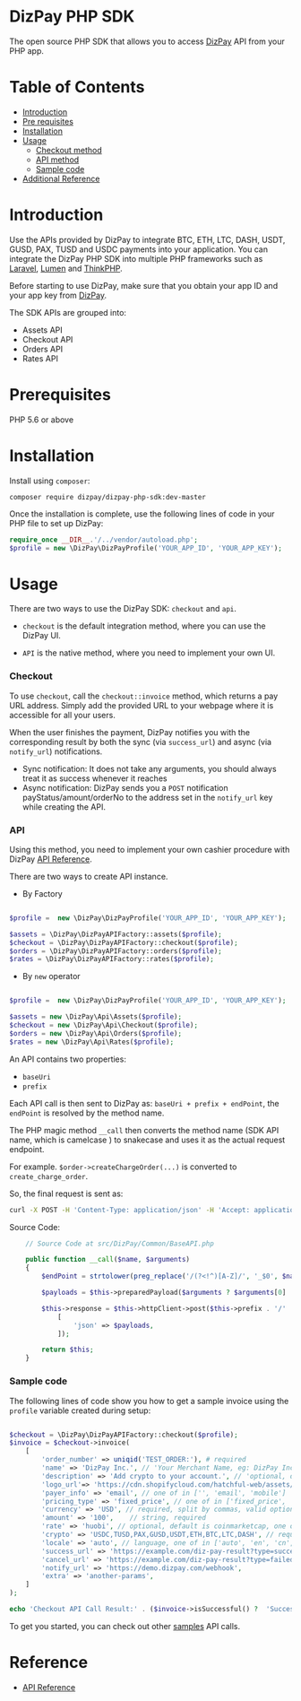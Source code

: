 
# DizPay PHP SDK


The open source PHP SDK that allows you to access [DizPay](https://www.dizpay.com/) API from your PHP app.

# Table of Contents

+ [Introduction](#Introduction)
+ [Pre requisites](#Prerequisites)
+ [Installation](#Installation)
+ [Usage](#Usage)
  + [Checkout method](#Checkout)
  + [API method](#API)
  + [Sample code](#Sample-code)
+ [Additional Reference](#Reference)

# Introduction

Use the APIs provided by DizPay to integrate BTC, ETH, LTC, DASH, USDT, GUSD, PAX, TUSD and USDC payments into your application. You can integrate the DizPay PHP SDK into multiple PHP frameworks such as [Laravel](https://laravel.com/), [Lumen](https://lumen.laravel.com/) and [ThinkPHP](http://www.thinkphp.cn/).

Before starting to use DizPay, make sure that you obtain your app ID and your app key from [DizPay](https://www.dizpay.com).

The SDK APIs are grouped into:
+ Assets API
+ Checkout API
+ Orders API
+ Rates API


# Prerequisites

PHP 5.6 or above

# Installation

Install using `composer`:

`composer require dizpay/dizpay-php-sdk:dev-master`

Once the installation is complete, use the following lines of code in your PHP file to set up DizPay:

```php
require_once __DIR__.'/../vendor/autoload.php';
$profile = new \DizPay\DizPayProfile('YOUR_APP_ID', 'YOUR_APP_KEY');
```

# Usage

There are two ways to use the DizPay SDK: `checkout` and `api`.

* `checkout` is the default integration method, where you can use the DizPay UI.

* `API` is the native method, where you need to implement your own UI.

### Checkout

To use `checkout`, call the `checkout::invoice` method, which returns a pay URL address. Simply add the provided URL to your webpage where it is accessible for all your users.

When the user finishes the payment, DizPay notifies you with the corresponding result by both the sync (via `success_url`) and async (via `notify_url`) notifications.
* Sync notification: It does not take any arguments, you should always treat it as success whenever it reaches
* Async notification: DizPay sends you a `POST` notification payStatus/amount/orderNo to the address set in the `notify_url` key while creating the API.

### API
Using this method, you need to implement your own cashier procedure with DizPay [API Reference](https://www.dizpay.com/en/docs).

There are two ways to create API instance.

+ By Factory
```php

$profile =  new \DizPay\DizPayProfile('YOUR_APP_ID', 'YOUR_APP_KEY');

$assets = \DizPay\DizPayAPIFactory::assets($profile);
$checkout = \DizPay\DizPayAPIFactory::checkout($profile);
$orders = \DizPay\DizPayAPIFactory::orders($profile);
$rates = \DizPay\DizPayAPIFactory::rates($profile);
```

+ By `new` operator
```php

$profile =  new \DizPay\DizPayProfile('YOUR_APP_ID', 'YOUR_APP_KEY');

$assets = new \DizPay\Api\Assets($profile);
$checkout = new \DizPay\Api\Checkout($profile);
$orders = new \DizPay\Api\Orders($profile);
$rates = new \DizPay\Api\Rates($profile);

```

An API contains two properties:
+ `baseUri`
+ `prefix`

Each API call is then sent to DizPay as: `baseUri + prefix + endPoint`, the `endPoint` is resolved by the method name.

The PHP magic method `__call` then converts the method name (SDK API name, which is camelcase ) to snakecase and uses it as the actual request endpoint.

For example. `$order->createChargeOrder(...)` is converted to `create_charge_order`.

So, the final request is sent as:

```bash
curl -X POST -H 'Content-Type: application/json' -H 'Accept: application/json' -d <YOUR_FORM_DATA>  https://api.dizpay.com/v2/member/orders/create_charge_order
```
Source Code:

```php
    // Source Code at src/DizPay/Common/BaseAPI.php

    public function __call($name, $arguments)
    {
        $endPoint = strtolower(preg_replace('/(?<!^)[A-Z]/', '_$0', $name));

        $payloads = $this->preparedPayload($arguments ? $arguments[0] : []);

        $this->response = $this->httpClient->post($this->prefix . '/' . $endPoint,
            [
                'json' => $payloads,
            ]);

        return $this;
    }
```

### Sample code

The following lines of code show you how to get a sample invoice using the `profile` variable created during setup:

```php

$checkout = \DizPay\DizPayAPIFactory::checkout($profile);
$invoice = $checkout->invoice(
    [
        'order_number' => uniqid('TEST_ORDER:'), # required
        'name' => 'DizPay Inc.', // 'Your Merchant Name, eg: DizPay Inc.',
        'description' => 'Add crypto to your account.', // 'optional, default is: Add crypto to your {{ Domain or App Name }} account.',
        'logo_url'=> 'https://cdn.shopifycloud.com/hatchful-web/assets/c3a241ae6d1e03513dfed6f5061f4a4b.png',
        'payer_info' => 'email', // one of in ['', 'email', 'mobile']
        'pricing_type' => 'fixed_price', // one of in ['fixed_price', 'no_price'],
        'currency' => 'USD', // required, split by commas, valid option is USD | CNY | GBP | BTC | ETH | LTC | DASH | USDT | TUSD | GUSD | PAX | USDC
        'amount' => '100',    // string, required
        'rate' => 'huobi', // optional, default is coinmarketcap, one of in ['coinmarketcap', 'okex', 'binance', 'huobi']
        'crypto' => 'USDC,TUSD,PAX,GUSD,USDT,ETH,BTC,LTC,DASH', // required, split by commas, valid option is BTC | ETH | LTC | DASH | USDT | TUSD | GUSD | PAX | USDC
        'locale' => 'auto', // language, one of in ['auto', 'en', 'cn', 'ru', 'ko', 'jp']
        'success_url' => 'https://example.com/diz-pay-result?type=success', // optional, redirect to the merchant URL after successful payment.
        'cancel_url' => 'https://example.com/diz-pay-result?type=failed', // optional, edirect to a failure URL when the charge failed to complete. The buyer cancels the order or the payment expired.
        'notify_url' => 'https://demo.dizpay.com/webhook',                // optional, Send information to the callback URL when charge has been confirmed and the associated payment is completed.
        'extra' => 'another-params',
    ]
);

echo 'Checkout API Call Result:' . ($invoice->isSuccessful() ?  'Successful' : 'Failed') .PHP_EOL . 'Response:' . $invoice;

```

To get you started, you can check out other [samples](./sample) API calls.

# Reference

+ [API Reference](https://www.dizpay.com/en/docs)
